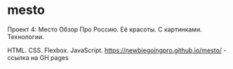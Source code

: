 # mesto

Проект 4: Место
Обзор
Про Россию.
Её красоты.
С картинками.
Технологии.

HTML.
CSS.
Flexbox.
JavaScript.
https://newbiegoingpro.github.io/mesto/ - ссылка на GH pages

